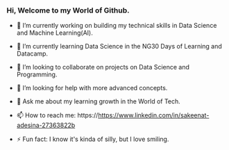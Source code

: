 ### Hi, Welcome to my World of Github.

 


- 🔭 I’m currently working on building my technical skills in Data Science and Machine Learning(AI).

- 🌱 I’m currently learning Data Science in the NG30 Days of Learning and Datacamp.

- 👯 I’m looking to collaborate on projects on Data Science and Programming.

- 🤔 I’m looking for help with more advanced concepts.

- 💬 Ask me about my learning growth in the World of Tech.

- 📫 How to reach me: https://https://www.linkedin.com/in/sakeenat-adesina-27363822b

- ⚡ Fun fact: I know it's kinda of silly, but I love smiling.

